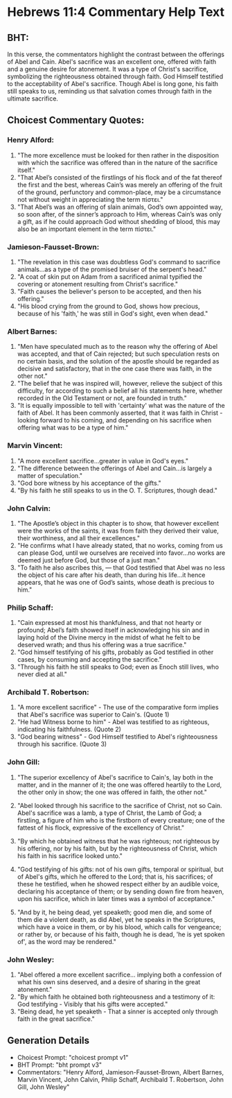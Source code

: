 # Hebrews 11:4 Commentary Help Text

## BHT:
In this verse, the commentators highlight the contrast between the offerings of Abel and Cain. Abel's sacrifice was an excellent one, offered with faith and a genuine desire for atonement. It was a type of Christ's sacrifice, symbolizing the righteousness obtained through faith. God Himself testified to the acceptability of Abel's sacrifice. Though Abel is long gone, his faith still speaks to us, reminding us that salvation comes through faith in the ultimate sacrifice.

## Choicest Commentary Quotes:
### Henry Alford:
1. "The more excellence must be looked for then rather in the disposition with which the sacrifice was offered than in the nature of the sacrifice itself."
2. "That Abel’s consisted of the firstlings of his flock and of the fat thereof the first and the best, whereas Cain’s was merely an offering of the fruit of the ground, perfunctory and common-place, may be a circumstance not without weight in appreciating the term πίστει."
3. "That Abel’s was an offering of slain animals, God’s own appointed way, so soon after, of the sinner’s approach to Him, whereas Cain’s was only a gift, as if he could approach God without shedding of blood, this may also be an important element in the term πίστει."

### Jamieson-Fausset-Brown:
1. "The revelation in this case was doubtless God's command to sacrifice animals...as a type of the promised bruiser of the serpent's head."
2. "A coat of skin put on Adam from a sacrificed animal typified the covering or atonement resulting from Christ's sacrifice."
3. "Faith causes the believer's person to be accepted, and then his offering."
4. "His blood crying from the ground to God, shows how precious, because of his 'faith,' he was still in God's sight, even when dead."

### Albert Barnes:
1. "Men have speculated much as to the reason why the offering of Abel was accepted, and that of Cain rejected; but such speculation rests on no certain basis, and the solution of the apostle should be regarded as decisive and satisfactory, that in the one case there was faith, in the other not."
2. "The belief that he was inspired will, however, relieve the subject of this difficulty, for according to such a belief all his statements here, whether recorded in the Old Testament or not, are founded in truth."
3. "It is equally impossible to tell with 'certainty' what was the nature of the faith of Abel. It has been commonly asserted, that it was faith in Christ - looking forward to his coming, and depending on his sacrifice when offering what was to be a type of him."

### Marvin Vincent:
1. "A more excellent sacrifice...greater in value in God's eyes." 
2. "The difference between the offerings of Abel and Cain...is largely a matter of speculation."
3. "God bore witness by his acceptance of the gifts."
4. "By his faith he still speaks to us in the O. T. Scriptures, though dead."

### John Calvin:
1. "The Apostle’s object in this chapter is to show, that however excellent were the works of the saints, it was from faith they derived their value, their worthiness, and all their excellences."
2. "He confirms what I have already stated, that no works, coming from us can please God, until we ourselves are received into favor...no works are deemed just before God, but those of a just man."
3. "To faith he also ascribes this, — that God testified that Abel was no less the object of his care after his death, than during his life...it hence appears, that he was one of God’s saints, whose death is precious to him."

### Philip Schaff:
1. "Cain expressed at most his thankfulness, and that not hearty or profound; Abel’s faith showed itself in acknowledging his sin and in laying hold of the Divine mercy in the midst of what he felt to be deserved wrath; and thus his offering was a true sacrifice."
2. "God himself testifying of his gifts, probably as God testified in other cases, by consuming and accepting the sacrifice."
3. "Through his faith he still speaks to God; even as Enoch still lives, who never died at all."

### Archibald T. Robertson:
1. "A more excellent sacrifice" - The use of the comparative form implies that Abel's sacrifice was superior to Cain's. (Quote 1)
2. "He had Witness borne to him" - Abel was testified to as righteous, indicating his faithfulness. (Quote 2)
3. "God bearing witness" - God Himself testified to Abel's righteousness through his sacrifice. (Quote 3)

### John Gill:
1. "The superior excellency of Abel's sacrifice to Cain's, lay both in the matter, and in the manner of it; the one was offered heartily to the Lord, the other only in show; the one was offered in faith, the other not." 

2. "Abel looked through his sacrifice to the sacrifice of Christ, not so Cain. Abel's sacrifice was a lamb, a type of Christ, the Lamb of God; a firstling, a figure of him who is the firstborn of every creature; one of the fattest of his flock, expressive of the excellency of Christ."

3. "By which he obtained witness that he was righteous; not righteous by his offering, nor by his faith, but by the righteousness of Christ, which his faith in his sacrifice looked unto."

4. "God testifying of his gifts: not of his own gifts, temporal or spiritual, but of Abel's gifts, which he offered to the Lord; that is, his sacrifices; of these he testified, when he showed respect either by an audible voice, declaring his acceptance of them; or by sending down fire from heaven, upon his sacrifice, which in later times was a symbol of acceptance."

5. "And by it, he being dead, yet speaketh; good men die, and some of them die a violent death, as did Abel, yet he speaks in the Scriptures, which have a voice in them, or by his blood, which calls for vengeance; or rather by, or because of his faith, though he is dead, 'he is yet spoken of', as the word may be rendered."

### John Wesley:
1. "Abel offered a more excellent sacrifice... implying both a confession of what his own sins deserved, and a desire of sharing in the great atonement."
2. "By which faith he obtained both righteousness and a testimony of it: God testifying - Visibly that his gifts were accepted."
3. "Being dead, he yet speaketh - That a sinner is accepted only through faith in the great sacrifice."


## Generation Details
- Choicest Prompt: "choicest prompt v1"
- BHT Prompt: "bht prompt v3"
- Commentators: "Henry Alford, Jamieson-Fausset-Brown, Albert Barnes, Marvin Vincent, John Calvin, Philip Schaff, Archibald T. Robertson, John Gill, John Wesley"
